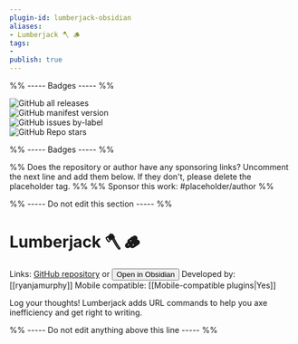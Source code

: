 ```yaml
---
plugin-id: lumberjack-obsidian
aliases:
- Lumberjack 🪓 🪵
tags: 
- 
publish: true
---
```


%% ----- Badges ----- %%

![GitHub all releases](https://img.shields.io/github/downloads/ryanjamurphy/lumberjack-obsidian/total?color=573E7A&logo=github&style=for-the-badge)   
![GitHub manifest version](https://img.shields.io/github/manifest-json/v/ryanjamurphy/lumberjack-obsidian?color=573E7A&logo=github&style=for-the-badge)   
![GitHub issues by-label](https://img.shields.io/github/issues/ryanjamurphy/lumberjack-obsidian/help%20wanted?color=573E7A&logo=github&style=for-the-badge)   
![GitHub Repo stars](https://img.shields.io/github/stars/ryanjamurphy/lumberjack-obsidian?color=573E7A&logo=github&style=for-the-badge)

%% ----- Badges ----- %%

%% Does the repository or author have any sponsoring links? Uncomment the next line and add them below. If they don't, please delete the placeholder tag. %%
%% Sponsor this work: #placeholder/author %%

%% ----- Do not edit this section ----- %%

# Lumberjack 🪓 🪵

Links: [GitHub repository](https://github.com/ryanjamurphy/lumberjack-obsidian) or [<button id=HH>Open in Obsidian</button>](obsidian://goto-plugin?id=lumberjack-obsidian)
Developed by: [[ryanjamurphy]]
Mobile compatible: [[Mobile-compatible plugins|Yes]]

Log your thoughts! Lumberjack adds URL commands to help you axe inefficiency and get right to writing.

%% ----- Do not edit anything above this line ----- %% 
